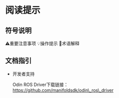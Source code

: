 # 阅读提示

## 符号说明

⚠️重要注意事项     💡操作提示     📖术语解释



## 文档指引



* 开发者支持
  
  Odin ROS Driver下载链接：https://github.com/manifoldsdk/odin\_ros\_driver

